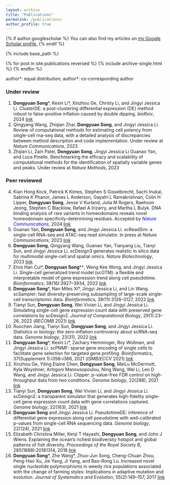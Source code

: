 ```yaml
---
layout: archive
title: "Publications"
permalink: /publications/
author_profile: true
---
```


{% if author.googlescholar %}
  You can also find my articles on <u><a href="{{author.googlescholar}}">my Google Scholar profile</a>.</u>
{% endif %}

{% include base_path %}

{% for post in site.publications reversed %}
  {% include archive-single.html %}
{% endfor %}

author\*: equal distribution; author†: co-corresponding author

### Under review
1. **Dongyuan Song**\*, Kexin Li\*, Xinzhou Ge, Christy Li, and Jingyi Jessica Li. ClusterDE: a post-clustering differential expression (DE) method robust to false-positive inflation caused by double dipping. *bioRxiv*, 2024 [link](https://doi.org/10.1101/2023.07.21.550107)
2. Qingyang Wang, Zhiqian Zhai, **Dongyuan Song**, and Jingyi Jessica Li. Review of computational methods for estimating cell potency from single-cell rna-seq data, with a detailed analysis of discrepancies between method description and code implementation. Under review at *Nature Communications*, 2023
3. Zhijian Li, Zain Patel, **Dongyuan Song**, Jingyi Jessica Li Guanao Yan, and Luca Pinello. Benchmarking the efficacy and scalability of computational methods for the identification of spatially variable genes and peaks. Under review at *Nature Methods*, 2023

### Peer reviewed
4. Kian Hong Kock, Patrick K Kimes, Stephen S Gisselbrecht, Sachi Inukai, Sabrina K Phanor, James L Anderson, Gayatri L Ramakrishnan, Colin H Lipper, **Dongyuan Song**, Jesse V Kurland, Julia M Rogers, Raehoon Jeong, Stephen C Blacklow, Rafael A Irizarry, and Martha L Bulyk. DNA binding analysis of rare variants in homeodomains reveals novel homeodomain specificity-determining residues. Accepted by <span style="color: blue">*Nature Communications*</span>, 2024 [link](https://doi.org/10.1101/2023.06.16.545320)
5. Guanao Yan, **Dongyuan Song**, and Jingyi Jessica Li. scReadSim: a single-cell RNA-seq and ATAC-seq read simulator. In press at *Nature Communications*, 2023 [link](https://doi.org/10.1101/2022.05.29.493924)
6. **Dongyuan Song**, Qingyang Wang, Guanao Yan, Tianyang Liu, Tianyi Sun, and Jingyi Jessica Li. scDesign3 generates realistic in silico data for multimodal single-cell and spatial omics. *Nature Biotechnology*, 2023 [link](https://doi.org/10.1038/s41587-023-01772-1)
7. Elvis Han Cui\*, **Dongyuan Song**\*†, Weng Kee Wong, and Jingyi Jessica Li. Single-cell generalized trend model (scGTM): a flexible and interpretable model of gene expression trend along cell pseudotime. *Bioinformatics*, 38(16):3927–3934, 2022 [link](10.1093/bioinformatics/btac423)
8. **Dongyuan Song**\*, Nan Miles Xi\*, Jingyi Jessica Li, and Lin Wang. scSampler: fast diversity-preserving subsampling of large-scale single-cell transcriptomic data. *Bioinformatics*, 38(11):3126–3127, 2022 [link](https://doi.org/10.1093/bioinformatics/btac271)
9. Tianyi Sun, **Dongyuan Song**, Wei Vivian Li, and Jingyi Jessica Li. Simulating single-cell gene expression count data with preserved gene correlations by scDesign2. *Journal of Computational Biology*, 29(1):23–26, 2022 (*RECOMB* 2021) [link](10.1089/cmb.2021.0440)
10. Ruochen Jiang, Tianyi Sun, **Dongyuan Song**, and Jingyi Jessica Li. Statistics or biology: the zero-inflation controversy about scRNA-seq data. *Genome biology*, 23(31), 2022 [link](https://doi.org/10.1186/s13059-022-02601-5)
11. **Dongyuan Song**\*, Kexin Li\*, Zachary Hemminger, Roy Wollman, and Jingyi Jessica Li. scPNMF: sparse gene encoding of single cells to facilitate gene selection for targeted gene profiling. *Bioinformatics*, 37(Supplement 1):i358–i366, 2021 (*ISMB/ECCV* 2021) [link](https://doi.org/10.1093/bioinformatics/btab273)
12. Xinzhou Ge, Yiling Elaine Chen, **Dongyuan Song**, MeiLu McDermott, Kyla Woyshner, Antigoni Manousopoulou, Ning Wang, Wei Li, Leo D Wang, and Jingyi Jessica Li. Clipper: p-value-free FDR control on high-throughput data from two conditions. *Genome biology*, 22(288), 2021 [link](https://doi.org/10.1186/s13059-021-02506-9)
13. Tianyi Sun, **Dongyuan Song**, Wei Vivian Li, and Jingyi Jessica Li. scDesign2: a transparent simulator that generates high-fidelity single-cell gene expression count data with gene correlations captured. *Genome biology*, 22(163), 2021 [link](https://doi.org/10.1186/s13059-021-02367-2)
14. **Dongyuan Song** and Jingyi Jessica Li. PseudotimeDE: inference of differential gene expression along cell pseudotime with well-calibrated p-values from single-cell RNA sequencing data. *Genome biology*, 22(124), 2021 [link](https://doi.org/10.1186/s13059-021-02341-y)
15. Elizabeth Christina Miller, Kenji T Hayashi, **Dongyuan Song**, and John J Wiens. Explaining the ocean’s richest biodiversity hotspot and global patterns of fish diversity. *Proceedings of the Royal Society B*, 285(1888):20181314, 2018 [link](https://doi.org/10.1098/rspb.2018.1314)
16. **Dongyuan Song**\*, Zhe Wang\*, Zhuo-Jun Song, Cheng-Chuan Zhou, Peng-Hao Xu, Jie Yang, Ji Yang, and Bao-Rong Lu. Increased novel single nucleotide polymorphisms in weedy rice populations associated with the change of farming styles: Implications in adaptive mutation and evolution. *Journal of Systematics and Evolution*, 55(2):149–157, 2017 [link](https://doi.org/10.1111/jse.12230)
